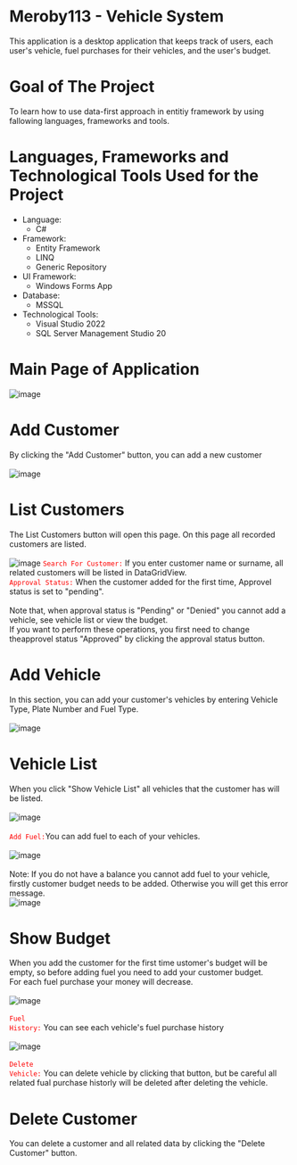 # Meroby113 - Vehicle System
This application is a desktop application that keeps track of users, each user's vehicle, fuel purchases for their vehicles, and the user's budget.
# Goal of The Project
To learn how to use data-first approach in entitiy framework by using fallowing languages, frameworks and tools.
# Languages, Frameworks and Technological Tools Used for the Project 
* Language:
  * C#
* Framework:
  * Entity Framework 
  * LINQ 
  * Generic Repository 
* UI Framework:
  * Windows Forms App
* Database:
  * MSSQL 
* Technological Tools:
  * Visual Studio 2022
  * SQL Server Management Studio 20

# Main Page of Application
![image](https://github.com/user-attachments/assets/c7b088d5-2dac-49de-96ce-533f9ee10c8d)

# Add Customer
By clicking the "Add Customer" button, you can add a new customer<br /><br />
![image](https://github.com/user-attachments/assets/26965b56-b2a7-49dd-8849-7bee45ae3862)
# List Customers
The List Customers button will open this page. On this page all recorded customers are listed. <br /><br />
![image](https://github.com/user-attachments/assets/13e5a391-7a6c-44ab-9d92-14fc15f5d9ac)
<code style="color:red">Search For Customer:</code> If you enter customer name or surname, all related customers will be listed in DataGridView.<br />
<code style="color : red">Approval Status:</code> When the customer added for the first time, Approvel status is set to "pending". <br /><br />
Note that, when approval status is "Pending" or "Denied"  you cannot add a vehicle, see vehicle list or view the budget.<br /> 
If you want to perform these operations, you first need to change theapprovel status "Approved" by clicking the approval status button.<br />

# Add Vehicle
In this section, you can add your customer's vehicles by entering Vehicle Type, Plate Number and Fuel Type.<br /><br />
![image](https://github.com/user-attachments/assets/0881b544-0934-4487-915f-dc2186441931)
# Vehicle List
When you click "Show Vehicle List" all vehicles that the customer has will be listed.<br /><br />
![image](https://github.com/user-attachments/assets/9084da78-a03e-4db9-ad23-f818d1201f4b)<br /><br />
<code style="color : red">Add Fuel:</code>You can add fuel to each of your vehicles.<br /><br />
![image](https://github.com/user-attachments/assets/86c38947-38c1-4c61-915a-e5fe2c2dcc85)<br /><br />
Note: If you do not have a balance you cannot add fuel to your vehicle, firstly customer budget needs to be added. Otherwise you will get this error message.<br />
![image](https://github.com/user-attachments/assets/1680dfd5-12c6-49b6-b2c5-a6c7acdff83b)
# Show Budget
When you add the customer for the first time ustomer's budget will be empty, so before adding fuel you need to add your customer budget.<br />
For each fuel purchase your money will decrease.<br /><br />
![image](https://github.com/user-attachments/assets/1f36845b-b7fd-4851-b0d1-b30e11ecb627)<br /><br />
<code style="color : red">Fuel History:</code> You can see each vehicle's fuel purchase history<br /><br />
![image](https://github.com/user-attachments/assets/600f281b-f365-4291-b00f-0eec957cd64c)<br /><br />
<code style="color : red">Delete Vehicle:</code> You can delete vehicle by clicking that button, but be careful all related fual purchase historly will be deleted after deleting the vehicle.<br />
# Delete Customer
You can delete a customer and all related data by clicking the "Delete Customer" button.




